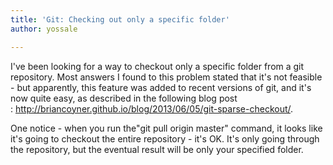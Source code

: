 ```yaml
---
title: 'Git: Checking out only a specific folder'
author: yossale

---
```

I've been looking for a way to checkout only a specific folder from a git repository. Most answers I found to this problem stated that it's not feasible - but apparently, this feature was added to recent versions of git, and it's now quite easy, as described in the following blog post : <http://briancoyner.github.io/blog/2013/06/05/git-sparse-checkout/>.

One notice - when you run the"git pull origin master" command, it looks like it's going to checkout the entire repository - it's OK. It's only going through the repository, but the eventual result will be only your specified folder.

&nbsp;